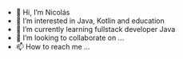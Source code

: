 - 👋 Hi, I’m Nicolás 
- 👀 I’m interested in Java, Kotlin and education
- 🌱 I’m currently learning fullstack developer Java
- 💞️ I’m looking to collaborate on ...
- 📫 How to reach me ...

<!---
jnramos24/jnramos24 is a ✨ special ✨ repository because its `README.md` (this file) appears on your GitHub profile.
You can click the Preview link to take a look at your changes.
--->
